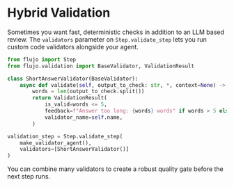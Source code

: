 # Hybrid Validation

Sometimes you want fast, deterministic checks in addition to an LLM based review. The `validators` parameter on `Step.validate_step` lets you run custom code validators alongside your agent.

```python
from flujo import Step
from flujo.validation import BaseValidator, ValidationResult

class ShortAnswerValidator(BaseValidator):
    async def validate(self, output_to_check: str, *, context=None) -> ValidationResult:
        words = len(output_to_check.split())
        return ValidationResult(
            is_valid=words <= 5,
            feedback=f"Answer too long: {words} words" if words > 5 else None,
            validator_name=self.name,
        )

validation_step = Step.validate_step(
    make_validator_agent(),
    validators=[ShortAnswerValidator()]
)
```

You can combine many validators to create a robust quality gate before the next step runs.
